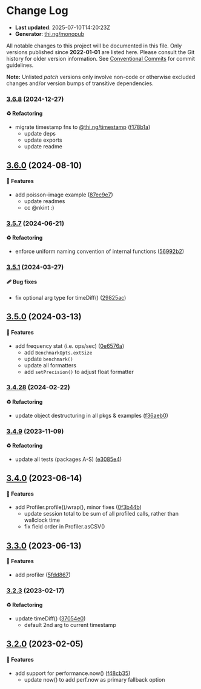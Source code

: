 # Change Log

- **Last updated**: 2025-07-10T14:20:23Z
- **Generator**: [thi.ng/monopub](https://thi.ng/monopub)

All notable changes to this project will be documented in this file.
Only versions published since **2022-01-01** are listed here.
Please consult the Git history for older version information.
See [Conventional Commits](https://conventionalcommits.org/) for commit guidelines.

**Note:** Unlisted _patch_ versions only involve non-code or otherwise excluded changes
and/or version bumps of transitive dependencies.

### [3.6.8](https://github.com/thi-ng/umbrella/tree/@thi.ng/bench@3.6.8) (2024-12-27)

#### ♻️ Refactoring

- migrate timestamp fns to [@thi.ng/timestamp](https://github.com/thi-ng/umbrella/tree/main/packages/timestamp) ([f178b1a](https://github.com/thi-ng/umbrella/commit/f178b1a))
  - update deps
  - update exports
  - update readme

## [3.6.0](https://github.com/thi-ng/umbrella/tree/@thi.ng/bench@3.6.0) (2024-08-10)

#### 🚀 Features

- add poisson-image example ([87ec9e7](https://github.com/thi-ng/umbrella/commit/87ec9e7))
  - update readmes
  - cc @nkint :)

### [3.5.7](https://github.com/thi-ng/umbrella/tree/@thi.ng/bench@3.5.7) (2024-06-21)

#### ♻️ Refactoring

- enforce uniform naming convention of internal functions ([56992b2](https://github.com/thi-ng/umbrella/commit/56992b2))

### [3.5.1](https://github.com/thi-ng/umbrella/tree/@thi.ng/bench@3.5.1) (2024-03-27)

#### 🩹 Bug fixes

- fix optional arg type for timeDiff() ([29825ac](https://github.com/thi-ng/umbrella/commit/29825ac))

## [3.5.0](https://github.com/thi-ng/umbrella/tree/@thi.ng/bench@3.5.0) (2024-03-13)

#### 🚀 Features

- add frequency stat (i.e. ops/sec) ([0e6576a](https://github.com/thi-ng/umbrella/commit/0e6576a))
  - add `BenchmarkOpts.extSize`
  - update `benchmark()`
  - update all formatters
  - add `setPrecision()` to adjust float formatter

### [3.4.28](https://github.com/thi-ng/umbrella/tree/@thi.ng/bench@3.4.28) (2024-02-22)

#### ♻️ Refactoring

- update object destructuring in all pkgs & examples ([f36aeb0](https://github.com/thi-ng/umbrella/commit/f36aeb0))

### [3.4.9](https://github.com/thi-ng/umbrella/tree/@thi.ng/bench@3.4.9) (2023-11-09)

#### ♻️ Refactoring

- update all tests (packages A-S) ([e3085e4](https://github.com/thi-ng/umbrella/commit/e3085e4))

## [3.4.0](https://github.com/thi-ng/umbrella/tree/@thi.ng/bench@3.4.0) (2023-06-14)

#### 🚀 Features

- add Profiler.profile()/wrap(), minor fixes ([0f3b44b](https://github.com/thi-ng/umbrella/commit/0f3b44b))
  - update session total to be sum of all profiled calls,
    rather than wallclock time
  - fix field order in Profiler.asCSV()

## [3.3.0](https://github.com/thi-ng/umbrella/tree/@thi.ng/bench@3.3.0) (2023-06-13)

#### 🚀 Features

- add profiler ([5fdd867](https://github.com/thi-ng/umbrella/commit/5fdd867))

### [3.2.3](https://github.com/thi-ng/umbrella/tree/@thi.ng/bench@3.2.3) (2023-02-17)

#### ♻️ Refactoring

- update timeDiff() ([37054e0](https://github.com/thi-ng/umbrella/commit/37054e0))
  - default 2nd arg to current timestamp

## [3.2.0](https://github.com/thi-ng/umbrella/tree/@thi.ng/bench@3.2.0) (2023-02-05)

#### 🚀 Features

- add support for performance.now() ([f48cb35](https://github.com/thi-ng/umbrella/commit/f48cb35))
  - update now() to add perf.now as primary fallback option
